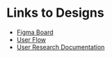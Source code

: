 # Links to Designs

- [Figma Board](https://www.figma.com/file/lKANaLq3ZTbx80EsqDymdn/Team-15_My-cms-(Copy)?node-id=755%3A669)
- [User Flow](https://www.figma.com/file/SOTTXZ59bBFwJsuyqFd5e2/Team-15_my-cms?node-id=0%3A1)
- [User Research Documentation](https://docs.google.com/document/d/1LXYmLkyfQjnbc_wZpaWx21uFpqvd_PCEDZvyHMIDUlI/edit?usp=sharing)
